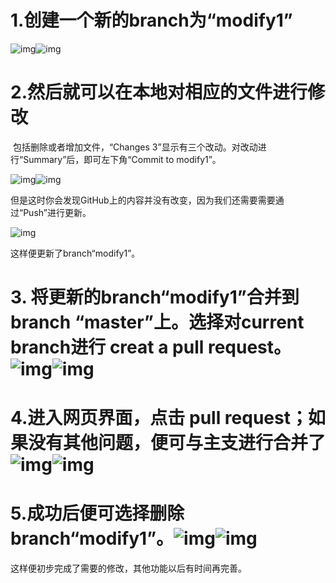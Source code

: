 # 1.创建一个新的branch为“modify1”

![img](https://pic3.zhimg.com/50/v2-e20b75b86654602cc4736cb3b65eb6e8_hd.jpg)![img](https://pic3.zhimg.com/80/v2-e20b75b86654602cc4736cb3b65eb6e8_720w.jpg)

# 2.然后就可以在本地对相应的文件进行修改

​		包括删除或者增加文件，“Changes 3”显示有三个改动。对改动进行“Summary”后，即可左下角“Commit to modify1”。

![img](https://pic1.zhimg.com/50/v2-d84e6df7c1a0a886a86a16883007d0ec_hd.jpg)![img](https://pic1.zhimg.com/80/v2-d84e6df7c1a0a886a86a16883007d0ec_720w.jpg)

但是这时你会发现GitHub上的内容并没有改变，因为我们还需要需要通过“Push”进行更新。



![img](https://pic1.zhimg.com/80/v2-0854f6aea97d7c2b5cc3fd80397b3944_720w.jpg)

这样便更新了branch“modify1”。

# 3. 将更新的branch“modify1”合并到 branch “master”上。选择对current branch进行 creat a pull request。![img](https://pic4.zhimg.com/50/v2-fda6dd860f030bdd08b6f3705b46b731_hd.jpg)![img](https://pic4.zhimg.com/80/v2-fda6dd860f030bdd08b6f3705b46b731_720w.jpg)

# 4.进入网页界面，点击 pull request；如果没有其他问题，便可与主支进行合并了![img](https://pic2.zhimg.com/50/v2-9245d492bbe71545fe3807d793c687ce_hd.jpg)![img](https://pic2.zhimg.com/80/v2-9245d492bbe71545fe3807d793c687ce_720w.jpg)

# 5.成功后便可选择删除branch“modify1”。![img](https://pic3.zhimg.com/50/v2-65142106abc39613129e8027f3b0e35e_hd.jpg)![img](https://pic3.zhimg.com/80/v2-65142106abc39613129e8027f3b0e35e_720w.jpg)

这样便初步完成了需要的修改，其他功能以后有时间再完善。